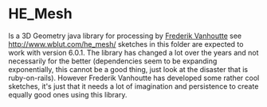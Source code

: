 # HE_Mesh

Is a 3D Geometry java library for processing by [Frederik Vanhoutte](http://www.wblut.com/) see http://www.wblut.com/he_mesh/ sketches in this folder are expected to work with version 6.0.1. The library has changed a lot over the years and not necessarily for the better (dependencies seem to be expanding exponentially, this cannot be a good thing, just look at the disaster that is ruby-on-rails). However Frederik Vanhoutte has developed some rather cool sketches, it's just that it needs a lot of imagination and persistence to create equally good ones using this library.
